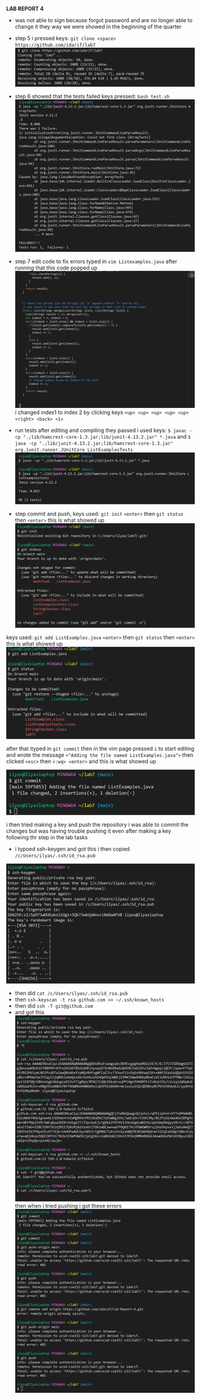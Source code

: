 **LAB REPORT 4**
 - was not able to sign because forgot password and are no longer able to change it they way we were showed in the beginning of the quarter
- step 5  i pressed keys: `git clone <space> https://github.com/idarif/lab7`
![Image](lab4SS1Clone.png)

- step 6 showed that the tests failed
  keys pressed: `bash test.sh`
![image](lab4SSTstFail2.0.png)
  
 - step 7 edit code to fix errors
  typed in `vim Listexamples.java`
  after running that this code popped up 
  ![image](lab4SS3Edit.png)
  i changed index1 to index 2 by clicking keys `<up> <up> <up> <up> <up> <right> <back> <1>`
 - run tests after editing and compiling they passed
  i used keys: `$ javac -cp ".;lib/hamcrest-core-1.3.jar;lib/junit-4.13.2.jar" *.java`
  and `$ java -cp ".;lib/junit-4.13.2.jar;lib/hamcrest-core-1.3.jar" org.junit.runner.JUnitCore ListExamplesTests`
  ![image](lab4SSTstPass3.0.png)
  
  - step commit and push, 
  keys used: `git init` `<enter>` then `git status` then `<enter>` this is what showed up
   ![image](lab4SScomPU1.png)
   
   
  keys used: `git add ListExamples.java` `<enter>` then `git status` then `<enter>` this is what showed up
  ![image](lab4SScomPU2.png)
  
  after that  ityped in `git commit` then in the vim page pressed `i` to start editing and wrote the message
  `<"Adding the file named ListExamples.java">` then clicked `<esc>` then `<:wq> <enter>` and this is what showed up
  
 ![image](lab4SScomPUcom.png)
 
 
 i then tried making a key and push the repository i was able to commit the changes but was having trouble pushing it even after making a key following thr step in the lab tasks
 - i typoed ssh-keygen and got this i then copied `/c/Users/ilyas/.ssh/id_rsa.pub`

 ![image](lab4SSHKey.png)
  - then did `cat /c/Users/ilyas/.ssh/id_rsa.pub` 
  - then `ssh-keyscan -t rsa github.com >> ~/.ssh/known_hosts`
  - then did `ssh -T git@github.com`
  - and got this
  ![image](lab4SSKeySteps.png)
  then when i tried pushing i got these errors
  ![image](lab4ssPushFail.png)
